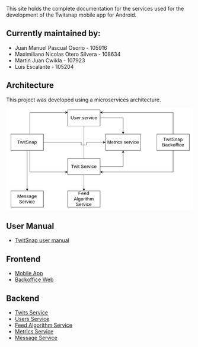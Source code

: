This site holds the complete documentation for the services used for the development of the Twitsnap mobile app for Android.

## Currently maintained by:

-   Juan Manuel Pascual Osorio - 105916
-   Maximiliano Nicolas Otero Silvera - 108634
-   Martin Juan Cwikla - 107923
-   Luis Escalante - 105204

## Architecture

This project was developed using a microservices architecture.

![general architecture](general_arch.png)

## User Manual

-   [TwitSnap user manual](user-manual/)

## Frontend

-   [Mobile App](user-manual/)
-   [Backoffice Web](backoffice-web/)

## Backend

-   [Twits Service](twits-service/)
-   [Users Service](users-service/)
-   [Feed Algorithm Service](algo-feed-service/)
-   [Metrics Service](metrics-service/)
-   [Message Service](message-service/)
